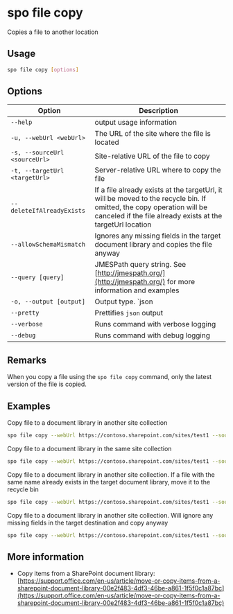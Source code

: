 # spo file copy

Copies a file to another location

## Usage

```sh
spo file copy [options]
```

## Options

Option|Description
------|-----------
`--help`|output usage information
`-u, --webUrl <webUrl>`|The URL of the site where the file is located
`-s, --sourceUrl <sourceUrl>`|Site-relative URL of the file to copy
`-t, --targetUrl <targetUrl>`|Server-relative URL where to copy the file
`--deleteIfAlreadyExists`|If a file already exists at the targetUrl, it will be moved to the recycle bin. If omitted, the copy operation will be canceled if the file already exists at the targetUrl location
`--allowSchemaMismatch`|Ignores any missing fields in the target document library and copies the file anyway
`--query [query]`|JMESPath query string. See [http://jmespath.org/](http://jmespath.org/) for more information and examples
`-o, --output [output]`|Output type. `json|text`. Default `text`
`--pretty`|Prettifies `json` output
`--verbose`|Runs command with verbose logging
`--debug`|Runs command with debug logging

## Remarks

When you copy a file using the `spo file copy` command, only the latest version of the file is copied.

## Examples

Copy file to a document library in another site collection

```sh
spo file copy --webUrl https://contoso.sharepoint.com/sites/test1 --sourceUrl /Shared%20Documents/sp1.pdf --targetUrl /sites/test2/Shared%20Documents/
```

Copy file to a document library in the same site collection

```sh
spo file copy --webUrl https://contoso.sharepoint.com/sites/test1 --sourceUrl /Shared%20Documents/sp1.pdf --targetUrl /sites/test1/HRDocuments/
```

Copy file to a document library in another site collection. If a file with the same name already exists in the target document library, move it to the recycle bin

```sh
spo file copy --webUrl https://contoso.sharepoint.com/sites/test1 --sourceUrl /Shared%20Documents/sp1.pdf --targetUrl /sites/test2/Shared%20Documents/ --deleteIfAlreadyExists
```

Copy file to a document library in another site collection. Will ignore any missing fields in the target destination and copy anyway

```sh
spo file copy --webUrl https://contoso.sharepoint.com/sites/test1 --sourceUrl /Shared%20Documents/sp1.pdf --targetUrl /sites/test2/Shared%20Documents/ --allowSchemaMismatch
```

## More information

- Copy items from a SharePoint document library: [https://support.office.com/en-us/article/move-or-copy-items-from-a-sharepoint-document-library-00e2f483-4df3-46be-a861-1f5f0c1a87bc](https://support.office.com/en-us/article/move-or-copy-items-from-a-sharepoint-document-library-00e2f483-4df3-46be-a861-1f5f0c1a87bc)